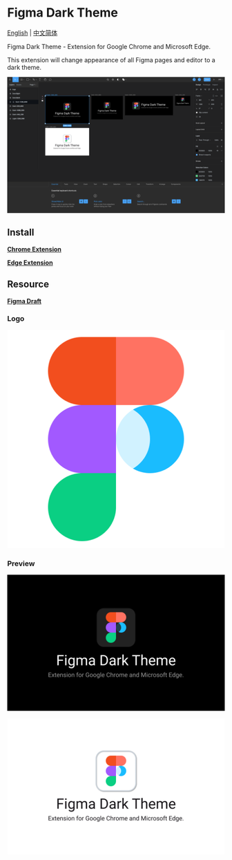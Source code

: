 # Figma Dark Theme

[English](./README.md) | [中文简体](./README.zh.md)

Figma Dark Theme - Extension for Google Chrome and Microsoft Edge.

This extension will change appearance of all Figma pages and editor to a dark theme.

![Preview-1280_800](./assets/Preview-1280_800.png)

## Install

**[Chrome Extension]()**

**[Edge Extension](https://microsoftedge.microsoft.com/addons/detail/figma-dark-theme/pniljokeankpoomopaaekblacciihnpp)**

## Resource

**[Figma Draft](https://www.figma.com/community/file/921577254332071556/Figma-Dark-Theme)**

### Logo

![logo](./assets/logo512.png)

### Preview

![Dark-1080_960](./assets/Dark-1280_800.png)

![Light-1080_960](./assets/Light-1280_800.png)
